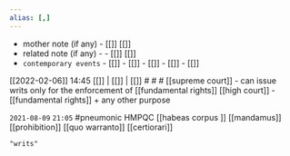```yaml
---
alias: [,]
---
```

- mother note (if any)		- [[]] [[]]
- related note (if any) -		- [[]] [[]]
- `contemporary events`	- [[]]	- [[]]	- [[]]	- [[]]	- [[]]

[[2022-02-06]] 14:45 [[]] | [[]] | [[]] # # #
[[supreme court]] - can issue writs only for the enforcement of [[fundamental rights]]
[[high court]] - [[fundamental rights]] + any other purpose

`2021-08-09`  `21:05`
#pneumonic HMPQC
[[habeas corpus ]]
[[mandamus]]
[[prohibition]]
[[quo warranto]]
[[certiorari]]
```query
"writs"
```